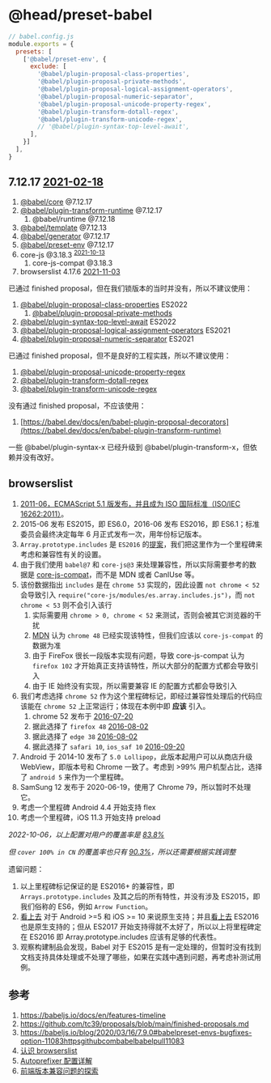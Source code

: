 @head/preset-babel
==

```javascript
// babel.config.js
module.exports = {
  presets: [
    ['@babel/preset-env', {
      exclude: [
        '@babel/plugin-proposal-class-properties',
        '@babel/plugin-proposal-private-methods',
        '@babel/plugin-proposal-logical-assignment-operators',
        '@babel/plugin-proposal-numeric-separator',
        '@babel/plugin-proposal-unicode-property-regex',
        '@babel/plugin-transform-dotall-regex',
        '@babel/plugin-transform-unicode-regex',
        // '@babel/plugin-syntax-top-level-await',
      ],
    }]
  ],
}
```

7.12.17 [2021-02-18](https://github.com/babel/babel/releases?page=9)
--

1. [@babel/core](https://babel.dev/docs/en/babel-core) @7.12.17
2. [@babel/plugin-transform-runtime](https://babel.dev/docs/en/babel-plugin-transform-runtime) @7.12.17
    1. @babel/runtime @7.12.18
3. [@babel/template](https://babel.dev/docs/en/babel-template) @7.12.13
4. [@babel/generator](https://babel.dev/docs/en/babel-generator) @7.12.17
5. [@babel/preset-env](https://babeljs.io/docs/en/babel-preset-env) @7.12.17
6. core-js @3.18.3 <sup>[2021-10-13](https://github.com/zloirock/core-js/releases?page=4)</sup>
    1. core-js-compat @3.18.3
7. browserslist 4.17.6 [2021-11-03](https://github.com/browserslist/browserslist/tags?after=4.20.0)

已通过 finished proposal，但在我们锁版本的当时并没有，所以不建议使用：

1. [@babel/plugin-proposal-class-properties](https://babel.dev/docs/en/babel-plugin-proposal-class-properties) ES2022
    1. [@babel/plugin-proposal-private-methods](https://babel.dev/docs/en/babel-plugin-proposal-private-methods)
2. [@babel/plugin-syntax-top-level-await](https://babel.dev/docs/en/babel-plugin-syntax-top-level-await) ES2022
3. [@babel/plugin-proposal-logical-assignment-operators](https://babel.dev/docs/en/babel-plugin-proposal-logical-assignment-operators) ES2021
4. [@babel/plugin-proposal-numeric-separator](https://babel.dev/docs/en/babel-plugin-proposal-numeric-separator) ES2021

已通过 finished proposal，但不是良好的工程实践，所以不建议使用：

1. [@babel/plugin-proposal-unicode-property-regex](https://babel.dev/docs/en/babel-plugin-proposal-unicode-property-regex)
2. [@babel/plugin-transform-dotall-regex](https://babel.dev/docs/en/babel-plugin-transform-dotall-regex)
3. [@babel/plugin-transform-unicode-regex](https://babel.dev/docs/en/babel-plugin-transform-unicode-regex)

没有通过 finished proposal，不应该使用：

1. [https://babel.dev/docs/en/babel-plugin-proposal-decorators](https://babel.dev/docs/en/babel-plugin-transform-runtime)

一些 @babel/plugin-syntax-x 已经升级到 @babel/plugin-transform-x，但依赖并没有改好。

browserslist
--

1. [2011-06，ECMAScript 5.1 版发布，并且成为 ISO 国际标准（ISO/IEC 16262:2011）](https://es6.ruanyifeng.com/#docs/intro#ECMAScript-%E7%9A%84%E5%8E%86%E5%8F%B2)。
2. 2015-06 发布 ES2015，即 ES6.0，2016-06 发布 ES2016，即 ES6.1；标准委员会最终决定每年 6 月正式发布一次，用年份标记版本。
3. `Array.prototype.includes` 是 `ES2016` 的[提案](https://github.com/tc39/proposals/blob/main/finished-proposals.md)，我们把这里作为一个里程碑来考虑和兼容性有关的设置。
4. 由于我们使用 `babel@7` 和 `core-js@3` 来处理兼容性，所以实际需要参考的数据是 [core-js-compat](http://zloirock.github.io/core-js/compat/)，而不是 MDN 或者 CanIUse 等。
5. 该份数据指出 `includes` 是在 `chrome 53` 实现的，因此设置 `not chrome < 52` 会导致引入 `require("core-js/modules/es.array.includes.js")`，而 `not chrome < 53` 则不会引入该行
    1. 实际需要用 `chrome > 0, chrome < 52` 来测试，否则会被其它浏览器的干扰
    2. [MDN](https://developer.mozilla.org/en-US/docs/Web/JavaScript/Reference/Global_Objects/Array/includes#browser_compatibility) 认为 `chrome 48` 已经实现该特性，但我们应该以 `core-js-compat` 的数据为准
    3. 由于 FireFox 很长一段版本实现有问题，导致 core-js-compat 认为 `firefox 102` 才开始真正支持该特性，所以大部分的配置方式都会导致引入
    4. 由于 IE 始终没有实现，所以需要兼容 IE 的配置方式都会导致引入
6. 我们考虑选择 `chrome 52` 作为这个里程碑标记，即经过兼容性处理后的代码应该能在 `chrome 52` 上正常运行；体现在本例中即 **应该** 引入。
    1. chrome 52 发布于 [2016-07-20](https://en.wikipedia.org/wiki/Google_Chrome_version_history)
    2. 据此选择了 `firefox 48` [2016-08-02](https://en.wikipedia.org/wiki/Firefox_version_history)
    3. 据此选择了 `edge 38` [2016-08-02](https://en.wikipedia.org/wiki/Microsoft_Edge)
    3. 据此选择了 `safari 10`, `ios_saf 10` [2016-09-20](https://en.wikipedia.org/wiki/Safari_(web_browser))
7. Android 于 2014-10 发布了 `5.0 Lollipop`，此版本起用户可以从商店升级 WebView，即版本号和 Chrome 一致了。考虑到 >99% 用户机型占比，选择了 `android 5` 来作为一个里程碑。
8. SamSung 12 发布于 2020-06-19，使用了 Chrome 79，所以暂时不处理它。
9. 考虑一个里程碑 Android 4.4 开始支持 flex
10. 考虑一个里程碑，iOS 11.3 开始支持 preload

*2022-10-06，以上配置对用户的覆盖率是 [83.8%](https://browsersl.ist/#q=cover+99%25+in+CN%2Cnot+ie+%3E+0%2Cnot+chrome+%3C+52%2Cnot+firefox+%3C+46%2Cnot+edge+%3C+38%2Cnot+safari+%3C+10%2Cnot+ios_saf+%3C+10%2Cnot+android+%3C+5&region=CN)*

*但 `cover 100% in CN` 的覆盖率也只有 [90.3%](https://browsersl.ist/#q=cover+99%25+in+CN&region=CN)，所以还需要根据实践调整*

遗留问题：

1. 以上里程碑标记保证的是 ES2016+ 的兼容性，即 `Arrays.prototype.includes` 及其之后的所有特性，并没有涉及 ES2015，即我们俗称的 ES6，例如 `Arrow Function`。
2. [看上去](https://caniuse.com/es6) 对于 Android >=5 和 iOS >= 10 来说原生支持；并且[看上去](https://caniuse.com/?search=ES2016) ES2016 也是原生支持的；但从 ES2017 开始支持得就不太好了，所以以上将里程碑定在 ES2016 即 Array.prototype.includes 应该有足够的代表性。
3. 观察构建制品会发现，Babel 对于 ES2015 是有一定处理的，但暂时没有找到文档支持具体处理或不处理了哪些，如果在实践中遇到问题，再考虑补测试用例。

参考
--

1. https://babeljs.io/docs/en/features-timeline
2. https://github.com/tc39/proposals/blob/main/finished-proposals.md
3. https://babeljs.io/blog/2020/03/16/7.9.0#babelpreset-envs-bugfixes-option-11083httpsgithubcombabelbabelpull11083
4. [认识 browserslist](https://segmentfault.com/a/1190000042212344)
5. [Autoprefixer 配置详解](https://segmentfault.com/a/1190000023960072)
6. [前端版本兼容问题的探索](https://supercodepower.com/fontend-target)
